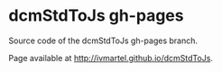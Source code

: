 dcmStdToJs gh-pages
===

Source code of the dcmStdToJs gh-pages branch. 

Page available at http://ivmartel.github.io/dcmStdToJs.
 
